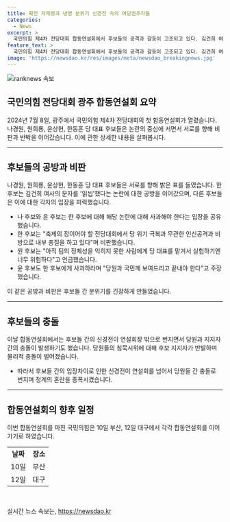 ```yaml
---
title: 확전 자제령과 냉랭 분위기 신경전 속의 여당권주자들
categories:
  - News
excerpt: >
  국민의힘 제4차 전당대회 합동연설회에서 후보들의 공격과 갈등이 고조되고 있다. 김건희 여사 문자 논란으로 나경원, 원희룡, 윤상현, 한동훈 후보들은 서로를 공격하고 당 내 갈등을 드러내며 사과와 비판을 주고받았다. 이에 따른 후보들 간의 갈등은 연설회장 내부뿐만 아니라 외부에서도 확산됐고, 지난 총선과 관련한 논란도 촉발되었다. 국민의힘은 이에 대한 대응을 결정할 필요가 있다. (현재 7줄/150자)
feature_text: >
  국민의힘 제4차 전당대회 합동연설회에서 후보들의 공격과 갈등이 고조되고 있다. 김건희 여사 문자 논란으로 나경원, 원희룡, 윤상현, 한동훈 후보들은 서로를 공격하고 당 내 갈등을 드러내며 사과와 비판을 주고받았다. 이에 따른 후보들 간의 갈등은 연설회장 내부뿐만 아니라 외부에서도 확산됐고, 지난 총선과 관련한 논란도 촉발되었다. 국민의힘은 이에 대한 대응을 결정할 필요가 있다. (현재 7줄/150자)
image: 'https://newsdao.kr/res/images/meta/newsdao_breakingnews.jpg'
---
```


<p><img src="https://newsdao.kr/res/images/meta/newsdao_breakingnews.jpg" alt="ranknews 속보" /></p>

<h2 data-ke-size="size26">국민의힘 전당대회 광주 합동연설회 요약</h2>

<p data-ke-size="size16">2024년 7월 8일, 광주에서 국민의힘 제4차 전당대회의 첫 합동연설회가 열렸습니다. 나경원, 원희룡, 윤상현, 한동훈 당 대표 후보들은 논란의 중심에 서면서 서로를 향해 비판과 반박을 이어갔습니다. 이에 관한 상세한 내용을 살펴봅시다.</p>

<hr>

<h2 data-ke-size="size21">후보들의 공방과 비판</h2>

<p data-ke-size="size16">나경원, 원희룡, 윤상현, 한동훈 당 대표 후보들은 서로를 향해 밝은 표를 들였습니다. 한 후보는 김건희 여사의 문자를 '읽씹'했다는 논란에 대한 공방을 이어갔으며, 다른 후보들은 이에 대한 각자의 입장을 피력했습니다.</p>

<ul>
  <li>나 후보와 윤 후보는 한 후보에 대해 해당 논란에 대해 사과해야 한다는 입장을 공유했습니다.</li>
  <li>한 후보는 "축제의 장이어야 할 전당대회에서 당 위기 극복과 무관한 인신공격과 비방으로 내부 총질을 하고 있다"며 비판했습니다.</li>
  <li>원 후보는 "아직 팀의 정체성을 익히지 못한 사람에게 당 대표를 맡겨서 실험하기엔 너무 위험하다"고 언급했습니다.</li> 
  <li>윤 후보도 한 후보에게 사과하라며 "당원과 국민께 보여드리고 끝내야 한다"고 주장했습니다.</li>
</ul>

<p data-ke-size="size16">이 같은 공방과 비판은 후보들 간 분위기를 긴장하게 만들었습니다.</p>

<hr>

<h2 data-ke-size="size21">후보들의 충돌</h2>

<p data-ke-size="size16">이날 합동연설회에서는 후보들 간의 신경전이 연설회장 밖으로 번지면서 당원과 지지자 간의 충돌이 발생하기도 했습니다. 당원들의 침묵시위에 대해 후보 지지자가 반발하며 물리적 충돌이 벌어졌습니다.</p>

<ul>
  <li>따라서 후보들 간의 입장차이로 인한 신경전이 연설회를 넘어서 당원들 간 충돌로 번지며 정계의 혼란을 증폭시켰습니다.</li>
</ul>

<hr>

<h2 data-ke-size="size21">합동연설회의 향후 일정</h2>

<p data-ke-size="size16">이번 합동연설회를 마친 국민의힘은 10일 부산, 12일 대구에서 각각 합동연설회를 이어가기로 하였습니다.</p>

<table>
  <tr>
    <td style="text-align: center; height: 17px;"><b>날짜</b></td>
    <td style="text-align: center; height: 17px;"><b>장소</b></td>
  </tr>
  <tr>
    <td style="text-align: center; height: 17px;">10일</td>
    <td style="text-align: center; height: 17px;">부산</td>
  </tr>
  <tr>
    <td style="text-align: center; height: 17px;">12일</td>
    <td style="text-align: center; height: 17px;">대구</td>
  </tr>
</table>

<p data-ke-size="size16">&nbsp;</p>
실시간 뉴스 속보는, <a href="https://newsdao.kr" rel="dofollow">https://newsdao.kr</a>


